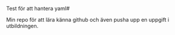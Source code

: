 Test för att hantera yaml# 

Min repo för att lära känna github och även pusha upp en uppgift i utbildningen.


